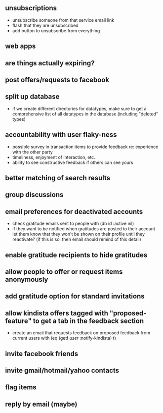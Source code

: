 ## unsubscriptions
  - unsubscribe someone from that service email link
  - flash that they are unsubscribed
  - add button to unsubscribe from everything
## web apps
## are things actually expiring?
## post offers/requests to facebook
## split up database
  - if we create different directories for datatypes, make sure to get a comprehensive list of all datatypes in the database (including "deleted" types)
## accountability with user flaky-ness
  - possible survey in transaction items to provide feedback re: experience
    with the other party
  - timeliness, enjoyment of interaction, etc.
  - ability to see constructive feedback if others can see yours
## better matching of search results
## group discussions
## email preferences for deactivated accounts
  - check gratitude emails sent to people with (db id :active nil)
  - if they want to be notified when gratitudes are posted to their account
    let them know that they won't be shown on their profile until they
    reactivate? (if this is so, then email should remind of this detail)
## enable gratitude recipients to hide gratitudes
## allow people to offer or request items anonymously
## add gratitude option for standard invitations
## allow kindista offers tagged with "proposed-feature" to get a tab in the feedback section
  - create an email that requests feedback on proposed feedback from current users with (eq (getf *user* :notify-kindista) t)
## invite facebook friends
## invite gmail/hotmail/yahoo contacts
## flag items
## reply by email (maybe)
